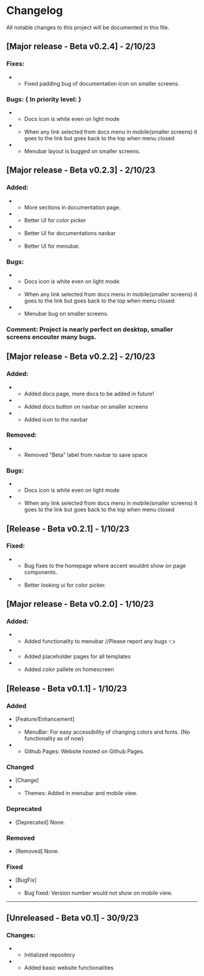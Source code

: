 # Changelog

All notable changes to this project will be documented in this file.

## [Major release - Beta v0.2.4] - 2/10/23

### Fixes:
- - Fixed padding bug of documentation icon on smaller screens.

### Bugs: { In priority level: }
- - Docs icon is white even on light mode
- - When any link selected from docs menu in mobile(smaller screens) it goes to the link but goes back to the top when menu closed
- - Menubar layout is bugged on smaller screens.

## [Major release - Beta v0.2.3] - 2/10/23

### Added: 
- - More sections in documentation page.
- - Better UI for color picker
- - Better UI for documentations navbar
- - Better UI for menubar.

### Bugs:
- - Docs icon is white even on light mode
- - When any link selected from docs menu in mobile(smaller screens) it goes to the link but goes back to the top when menu closed
- - Menubar bug on smaller screens.
### Comment: Project is nearly perfect on desktop, smaller screens encouter many bugs.

## [Major release - Beta v0.2.2] - 2/10/23

### Added:
- - Added docs page, more docs to be added in future!
- - Added docs button on navbar on smaller screens
- - Added icon to the navbar

### Removed:
- - Removed "Beta" label from navbar to save space

### Bugs:
- - Docs icon is white even on light mode
- - When any link selected from docs menu in mobile(smaller screens) it goes to the link but goes back to the top when menu closed

## [Release - Beta v0.2.1] - 1/10/23

### Fixed:
- - Bug fixes to the homepage where accent wouldnt show on page components.
- - Better looking ui for color picker.

## [Major release - Beta v0.2.0] - 1/10/23

### Added:
- - Added functionality to menubar //Please report any bugs 👈
- - Added placeholder pages for all templates
- - Added color pallete on homescreen

## [Release - Beta v0.1.1] - 1/10/23

### Added

- [Feature/Enhancement] 
- - MenuBar: For easy accessibility of changing colors and fonts. {No functionality as of now}
- - Github Pages: Website hosted on Github Pages.

### Changed

- [Change]
- - Themes: Added in menubar and mobile view.

### Deprecated

- [Deprecated] None.

### Removed

- [Removed] None.

### Fixed

- [BugFix]
- - Bug fixed: Version number would not show on mobile view.

<hr>

## [Unreleased - Beta v0.1] - 30/9/23

### Changes:
- - Initialized repository
- - Added basic website functionalities